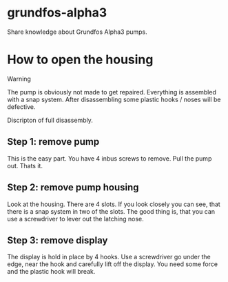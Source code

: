 # grundfos-alpha3
Share knowledge about Grundfos Alpha3 pumps.

# How to open the housing
> [!WARNING]  
> The pump is obviously not made to get repaired. Everything is assembled with a snap system. After disassembling some plastic hooks / noses will be defective.

Discripton of full disassembly.

## Step 1: remove pump
This is the easy part. You have 4 inbus screws to remove. Pull the pump out. Thats it.

## Step 2: remove pump housing
Look at the housing. There are 4 slots. If you look closely you can see, that there is a snap system in two of the slots.
The good thing is, that you can use a screwdriver to lever out the latching nose. 

## Step 3: remove display
The display is hold in place by 4 hooks. Use a screwdriver go under the edge, near the hook and carefully lift off the display. You need some force and the plastic hook will break.
